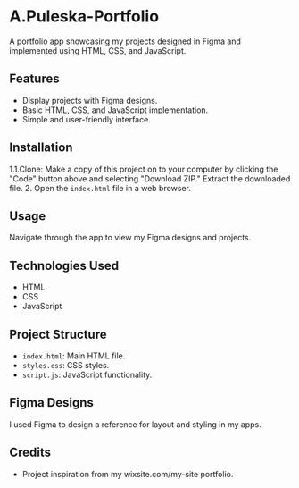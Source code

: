 # A.Puleska-Portfolio

A portfolio app showcasing my projects designed in Figma and implemented using HTML, CSS, and JavaScript.

## Features

- Display projects with Figma designs.
- Basic HTML, CSS, and JavaScript implementation.
- Simple and user-friendly interface.

## Installation

1.1.Clone: Make a copy of this project on to your computer by clicking the "Code" button above and selecting "Download ZIP." Extract the downloaded file.
2. Open the `index.html` file in a web browser.

## Usage

Navigate through the app to view my Figma designs and projects.


## Technologies Used

- HTML
- CSS
- JavaScript

## Project Structure

- `index.html`: Main HTML file.
- `styles.css`: CSS styles.
- `script.js`: JavaScript functionality.

## Figma Designs

I used Figma to design a reference for layout and styling in my apps.


## Credits

- Project inspiration from my wixsite.com/my-site  portfolio.


